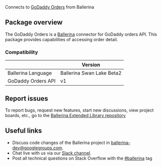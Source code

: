 Connects to [GoDaddy Orders](https://developer.godaddy.com/doc/endpoint/orders) from Ballerina
## Package overview
The GoDaddy Orders is a [Ballerina](https://ballerina.io/) connector for GoDaddy orders API. This package provides capabilities of accessing order detail.
### Compatibility
|                              | Version                   |
|------------------------------|---------------------------|
| Ballerina Language           | Ballerina Swan Lake Beta2 |
| GoDaddy Orders API           | v1                        |

## Report issues
To report bugs, request new features, start new discussions, view project boards, etc., go to the [Ballerina Extended Library repository](https://github.com/ballerina-platform/ballerina-extended-library)

## Useful links
- Discuss code changes of the Ballerina project in [ballerina-dev@googlegroups.com](mailto:ballerina-dev@googlegroups.com).
- Chat live with us via our [Slack channel](https://ballerina.io/community/slack/).
- Post all technical questions on Stack Overflow with the [#ballerina](https://stackoverflow.com/questions/tagged/ballerina) tag